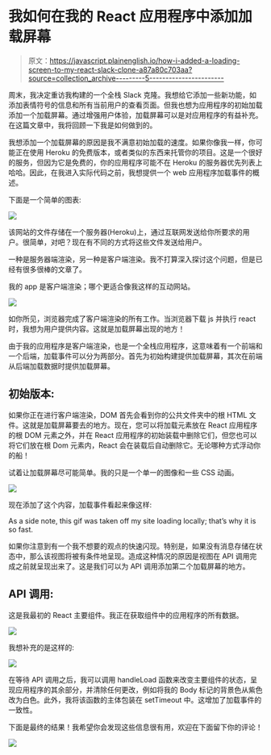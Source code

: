 # 我如何在我的 React 应用程序中添加加载屏幕

> 原文：<https://javascript.plainenglish.io/how-i-added-a-loading-screen-to-my-react-slack-clone-a87a80c703aa?source=collection_archive---------5----------------------->

周末，我决定重访我构建的一个全栈 Slack 克隆。我想给它添加一些新功能，如添加表情符号的信息和所有当前用户的查看页面。但我也想为应用程序的初始加载添加一个加载屏幕。通过增强用户体验，加载屏幕可以是对应用程序的有益补充。在这篇文章中，我将回顾一下我是如何做到的。

我想添加一个加载屏幕的原因是我不满意初始加载的速度。如果你像我一样，你可能正在使用 Heroku 的免费版本，或者类似的东西来托管你的项目。这是一个很好的服务，但因为它是免费的，你的应用程序可能不在 Heroku 的服务器优先列表上哈哈。因此，在我进入实际代码之前，我想提供一个 web 应用程序加载事件的概述。

下面是一个简单的图表:

![](img/273015ffaa991bc9ebada4df00164988.png)

该网站的文件存储在一个服务器(Heroku)上，通过互联网发送给你所要求的用户。很简单，对吧？现在有不同的方式将这些文件发送给用户。

一种是服务器端渲染，另一种是客户端渲染。我不打算深入探讨这个问题，但是已经有很多很棒的文章了。

我的 app 是客户端渲染；哪个更适合像我这样的互动网站。

![](img/3eb1835eeadcf8584d0290922c451287.png)

如你所见，浏览器完成了客户端渲染的所有工作。当浏览器下载 js 并执行 react 时，我想为用户提供内容。这就是加载屏幕出现的地方！

由于我的应用程序是客户端渲染，也是一个全栈应用程序，这意味着有一个前端和一个后端，加载事件可以分为两部分。首先为初始构建提供加载屏幕，其次在前端从后端加载数据时提供加载屏幕。

## 初始版本:

如果你正在进行客户端渲染，DOM 首先会看到你的公共文件夹中的根 HTML 文件。这就是加载屏幕要去的地方。现在，您可以将加载元素放在 React 应用程序的根 DOM 元素之外，并在 React 应用程序的初始装载中删除它们，但您也可以将它们放在根 Dom 元素内，React 会在装载后自动删除它。无论哪种方式浮动你的船！

试着让加载屏幕尽可能简单。我的只是一个单一的图像和一些 CSS 动画。

![](img/6fea5e548bf92a4f0c081053bd4b9b3a.png)

现在添加了这个内容，加载事件看起来像这样:

As a side note, this gif was taken off my site loading locally; that’s why it is so fast.

如果你注意到有一个我不想要的观点的快速闪现。特别是，如果没有消息存储在状态中，那么该视图将被有条件地呈现。造成这种情况的原因是视图在 API 调用完成之前就呈现出来了。这是我们可以为 API 调用添加第二个加载屏幕的地方。

## **API 调用:**

这是我最初的 React 主要组件。我正在获取组件中的应用程序的所有数据。

![](img/55f2499461d752f2335171dfce05bbba.png)

我想补充的是这样的:

![](img/ca64871ad2deb79425c716f574b8ed62.png)

在等待 API 调用之后，我可以调用 handleLoad 函数来改变主要组件的状态，呈现应用程序的其余部分，并清除任何更改，例如将我的 Body 标记的背景色从紫色改为白色。此外，我将该函数的主体包装在 setTimeout 中。这增加了加载事件的一致性。

下面是最终的结果！我希望你会发现这些信息很有用，欢迎在下面留下你的评论！

![](img/1b901beb13e0078ff45f78a87c63f343.png)